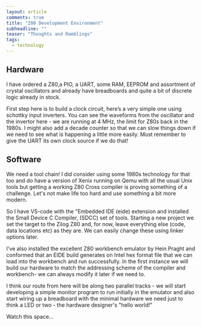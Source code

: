 ```yaml
---
layout: article
comments: true
title: "Z80 Development Environment"
subheadline: ""
teaser: "Thoughts and Ramblings"
tags:
  - technology
---
```

## Hardware

I have ordered a Z80,a PIO, a UART, some RAM, EEPROM and assortment of crystal oscillators and already have breadboards and 
quite a bit of discrete logic already in stock.

First step here is to build a clock circuit, here’s a very simple one using schottky input inverters. 
You can see the waveforms from the oscillator and the invertor here - we are running at 4 MHz, the limit 
for Z80s back in the 1980s. I might also add a decade counter so that we can slow things down if we need to 
see what is happening a little more easily. Must remember to give the UART its own clock source if we do that!

## Software

We need a tool chain! I did consider using some 1980s technology for that too and do have a version of 
Xenix running on Qemu with all the usual Unix tools but getting a working Z80 Cross compiler is proving 
something of a challenge. Let's not make life too hard and use something a bit more modern.

So I have VS-code with the "Embedded IDE (eide) extension and installed the Small Device C Compiler, 
(SDCC) set of tools. Starting a new project we set the target to the Zilog Z80 and, for now, leave everything else 
(code, data locations etc) as they are. We can easily change these using linker options later.

I've also installed the excellent Z80 workbench emulator by Hein Praght and conformed that an EIDE build generates 
on Intel hex format file that we can load into the workbench and run successfully. In the first instance we will 
build our hardware to match the addressing scheme of the compiler and workbench- we can always modify it later 
if we need to.

I think our route from here will be along two parallel tracks - we will start developing a simple 
monitor program to run initially in the emulator and also start wiring up a breadboard with the minimal 
hardware we need just to think a LED or two - the hardware designer's "hello world!"

Watch this space...